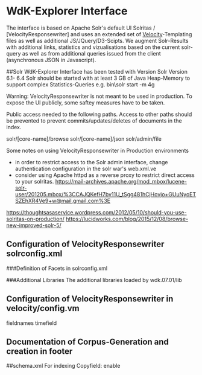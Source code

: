 # WdK-Explorer Interface 

The interface is based on Apache Solr's default UI Solritas / [VelocityResponsewriter] and uses an extended set of [Velocity](https://velocity.apache.org/)-Templating files as well as additional JS/JQuery/D3-Scipts. We augment Solr-Results with additional links, statistics and vizualisations  based on the current solr-query as well as from additional queries issued from the client (asynchronous JSON in Javascript).


##Solr
WdK-Explorer Interface has been tested with Version Solr Version 6.1- 6.4
Solr should be started with at least 3 GB of Java Heap-Memory to support complex Statistics-Queries
e.g. bin\solr  start -m 4g

Warning: VelocityResponsewriter is not meant to be used in production. To expose the UI publicly, some saftey measures have to be taken.

Public access needed to the following paths.  Access to other paths should be prevented to prevent commits/updates/deletes of documents in the index.
  
solr/[core-name]/browse 
solr/[core-name]/json
solr/admin/file

Some notes on using VelocityResponsewriter in Production environments
  
  
  - in order to restrict access to the Solr admin interface, change
  authentication configuration in the solr war's web.xml.ve
  - consider using Apache httpd as a reverse proxy to restrict direct
  access to your solritas.
  https://mail-archives.apache.org/mod_mbox/lucene-solr-user/201205.mbox/%3CCAJQKefH7bv11U_tSgg481hCjHovjo+GUuNyoETSZEhXR4Ve9+w@mail.gmail.com%3E
  
 
  
  https://thoughtsasaservice.wordpress.com/2012/05/10/should-you-use-solritas-on-production/
  https://lucidworks.com/blog/2015/12/08/browse-new-improved-solr-5/


## Configuration of VelocityResponsewriter solrconfig.xml

 

###Definition of Facets in solrconfig.xml

###Additional Libraries
The additional libraries loaded by
wdk.07.01/lib

## Configuration of VelocityResponsewriter in velocity/config.vm

fieldnames
timefield

## Documentation of Corpus-Generation and creation in footer

##schema.xml 
For indexing
Copyfield: enable 
